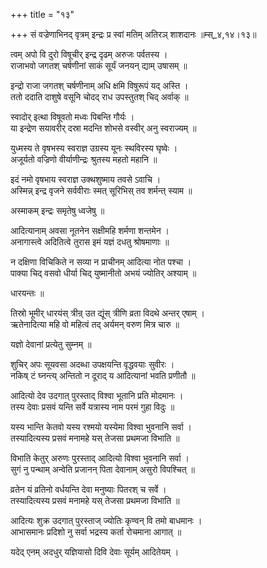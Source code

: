 +++
title = "१३"

+++
सं वज्रेणाभिनद् वृत्रम् इन्द्रः प्र स्वां मतिम् अतिरञ् शाशदानः ॥म्स्_४,१४।१३॥  
    
  
त्वम् अपो वि दुरो विषूचीर् इन्द्र दृढम् अरुजः पर्वतस्य ।  
राजाभवो जगतश् चर्षणीनां साकं सूर्यं जनयन् द्याम् उषासम् ॥  
    
इन्द्रो राजा जगतश् चर्षणीनाम् अधि क्षमि विषुरूपं यद् अस्ति ।  
ततो ददाति दाशुषे वसूनि चोदद् राध उपस्तुतश् चिद् अर्वाक् ॥  
    
स्वादोर् इत्था विषूवतो मध्वः पिबन्ति गौर्यः ।  
या इन्द्रेण सयावरीर् दस्रा मदन्ति शोभसे वस्वीर् अनु स्वराज्यम् ॥  
    
युध्मस्य ते वृषभस्य स्वराज्ञ उग्रस्य यूनः स्थविरस्य घृष्वेः ।  
अजूर्यतो वज्रिणो वीर्याणीन्द्रः श्रुतस्य महतो महानि ॥  
    
इदं नमो वृषभाय स्वराज्ञ उक्थशुष्माय तवसे ऽवाचि ।  
अस्मिन्न् इन्द्र वृजने सर्ववीराः स्मत् सूरिभिस् तव शर्मन्त् स्याम ॥  
    
अस्माकम् इन्द्रः समृतेषु ध्वजेषु ॥  
    
आदित्यानाम् अवसा नूतनेन सक्षीमहि शर्मणा शन्तमेन ।  
अनागास्त्वे अदितित्वे तुरास इमं यज्ञं दधतु श्रोषमाणाः ॥  
    
न दक्षिणा विचिकिते न सव्या न प्राचीनम् आदित्या नोत पश्चा ।  
पाक्या चिद् वसवो धीर्या चिद् युष्मानीतो अभयं ज्योतिर् अश्याम् ॥  
    
  
धारयन्तः ॥  
    
तिस्रो भूमीर् धारयंस् त्रीन्र् उत द्यूंस् त्रीणि व्रता विदथे अन्तर् एषाम् ।  
ऋतेनादित्या महि वो महित्वं तद् अर्यमन् वरुण मित्र चारु ॥  
    
यज्ञो देवानां प्रत्येतु सुम्नम् ॥  
    
शुचिर् अपः सूयवसा अदब्धा उपक्षयन्ति वृद्धवयाः सुवीरः ।  
नकिष् टं घ्नन्त्य् अन्तितो न दूराद् य आदित्यानां भवति प्रणीतौ ॥  
    
आदित्यो देव उदगात् पुरस्ताद् विश्वा भूतानि प्रति मोदमानः ।  
तस्य देवाः प्रसवं यन्ति सर्वे यत्रास्य नाम परमं गुहा विदुः ॥  
    
यस्य भान्ति केतवो यस्य रश्मयो यस्येमा विश्वा भुवनानि सर्वा ।  
तस्यादित्यस्य प्रसवं मनामहे यस् तेजसा प्रथमजा विभाति ॥  
    
विभाति केतुर् अरुणः पुरस्ताद् आदित्यो विश्वा भुवनानि सर्वा ।  
सुगं नु पन्थाम् अन्वेति प्रजानन् पिता देवानाम् असुरो विपश्चित् ॥  
    
व्रतेन यं व्रतिनो वर्धयन्ति देवा मनुष्याः पितरश् च सर्वे ।  
तस्यादित्यस्य प्रसवं मनामहे यस् तेजसा प्रथमजा विभाति ॥  
    
आदित्यः शुक्र उदगात् पुरस्ताज् ज्योतिः कृण्वन् वि तमो बाधमानः ।  
आभासमानः प्रदिशो नु सर्वा भद्रस्य कर्ता रोचमाना आगात् ॥  
    
यदेद् एनम् अदधुर् यज्ञियासो दिवि देवाः सूर्यम् आदितेयम् ।  
